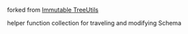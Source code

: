 forked from [Immutable TreeUtils](https://github.com/lukasbuenger/immutable-treeutils)

helper function collection for traveling and modifying Schema
